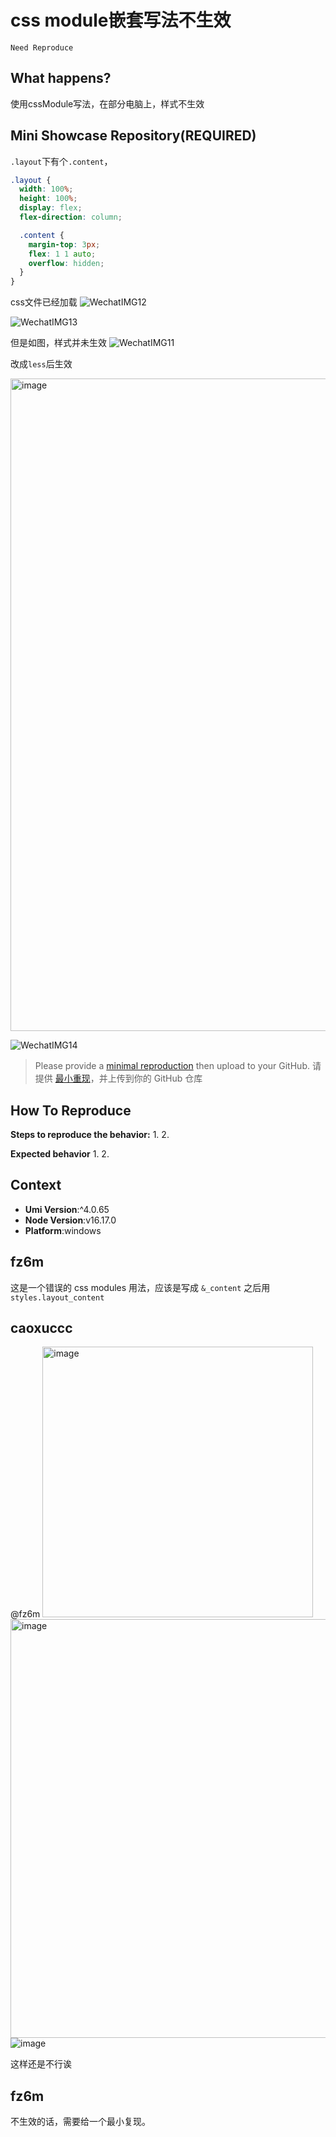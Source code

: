 # css module嵌套写法不生效

`Need Reproduce`

<!--
感谢您向我们反馈问题，为了高效的解决问题，我们期望你能提供以下信息：
-->

## What happens?

<!-- A clear and concise description of what the bug is. -->
<!-- 清晰的描述下遇到的问题。-->

使用cssModule写法，在部分电脑上，样式不生效

## Mini Showcase Repository(REQUIRED)

`.layout`下有个`.content`，

```css
.layout {
  width: 100%;
  height: 100%;
  display: flex;
  flex-direction: column;

  .content {
    margin-top: 3px;
    flex: 1 1 auto;
    overflow: hidden;
  }
}
```

css文件已经加载
![WechatIMG12](https://user-images.githubusercontent.com/51979013/236769786-23be7d21-92ce-45ba-81ae-92405e636f85.png)

![WechatIMG13](https://user-images.githubusercontent.com/51979013/236769805-dee53715-1663-49d1-8949-6ae5871c8305.png)

但是如图，样式并未生效
![WechatIMG11](https://user-images.githubusercontent.com/51979013/236769358-53962276-2ef2-4c78-ae03-cd6cbfa1984e.png)

改成`less`后生效

<img width="1044" alt="image" src="https://user-images.githubusercontent.com/51979013/236770948-e9c821b0-475e-41d2-9cf7-d2d9246f98e9.png">

![WechatIMG14](https://user-images.githubusercontent.com/51979013/236770560-83855c29-cc19-49f5-ac4c-57857820642d.png)

> Please provide a [minimal reproduction](https://stackoverflow.com/help/minimal-reproducible-example) then upload to your GitHub. 请提供 [最小重现](https://stackoverflow.com/help/minimal-reproducible-example)，并上传到你的 GitHub 仓库

<!-- 为节约大家的时间，无复现步骤的 ISSUE 会被关闭，提供之后再 REOPEN -->
<!-- YOUR_REPOSITORY_URL on github or stackbliz -->

## How To Reproduce

**Steps to reproduce the behavior:** 1. 2.

**Expected behavior** 1. 2.

<!-- 请提供复现链接/步骤，错误日志以及相关配置 -->

## Context

- **Umi Version**:^4.0.65
- **Node Version**:v16.17.0
- **Platform**:windows

## fz6m

这是一个错误的 css modules 用法，应该是写成 `&_content` 之后用 `styles.layout_content`

## caoxuccc

@fz6m
<img width="433" alt="image" src="https://user-images.githubusercontent.com/51979013/236970392-21d17bce-b687-4624-947e-31d0df207a94.png">
<img width="670" alt="image" src="https://user-images.githubusercontent.com/51979013/236970442-a8c71810-d6a3-4aeb-9060-ece0b7f951bc.png">
![image](https://user-images.githubusercontent.com/51979013/236970470-521a335f-40e6-4a55-aaaa-d305c4100895.png)

这样还是不行诶

## fz6m

不生效的话，需要给一个最小复现。
